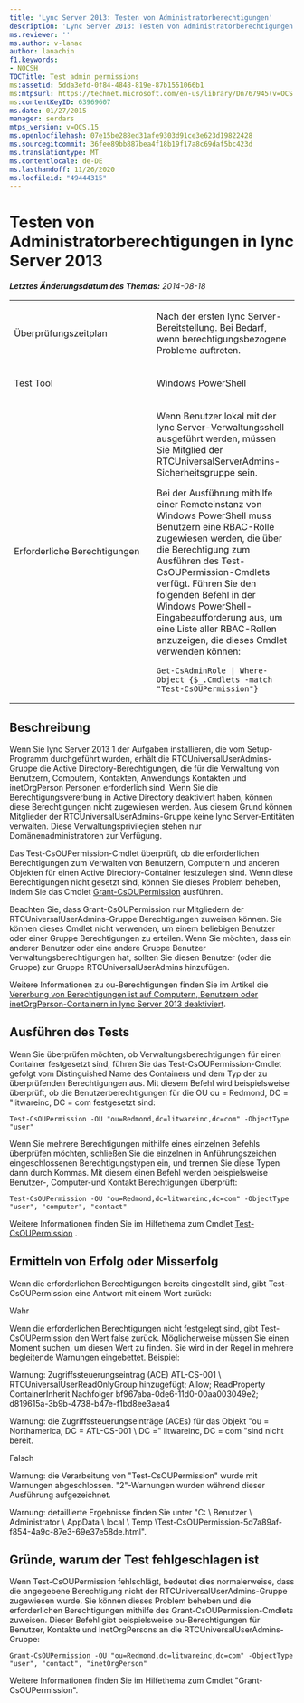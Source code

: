```yaml
---
title: 'Lync Server 2013: Testen von Administratorberechtigungen'
description: 'Lync Server 2013: Testen von Administratorberechtigungen.'
ms.reviewer: ''
ms.author: v-lanac
author: lanachin
f1.keywords:
- NOCSH
TOCTitle: Test admin permissions
ms:assetid: 5dda3efd-0f84-4848-819e-87b1551066b1
ms:mtpsurl: https://technet.microsoft.com/en-us/library/Dn767945(v=OCS.15)
ms:contentKeyID: 63969607
ms.date: 01/27/2015
manager: serdars
mtps_version: v=OCS.15
ms.openlocfilehash: 07e15be288ed31afe9303d91ce3e623d19822428
ms.sourcegitcommit: 36fee89bb887bea4f18b19f17a8c69daf5bc423d
ms.translationtype: MT
ms.contentlocale: de-DE
ms.lasthandoff: 11/26/2020
ms.locfileid: "49444315"
---
```

# <a name="test-admin-permissions-in-lync-server-2013"></a>Testen von Administratorberechtigungen in lync Server 2013

<div data-xmlns="http://www.w3.org/1999/xhtml">

<div class="topic" data-xmlns="http://www.w3.org/1999/xhtml" data-msxsl="urn:schemas-microsoft-com:xslt" data-cs="https://msdn.microsoft.com/">

<div data-asp="https://msdn2.microsoft.com/asp">



</div>

<div id="mainSection">

<div id="mainBody">

<span> </span>

_**Letztes Änderungsdatum des Themas:** 2014-08-18_


<table>
<colgroup>
<col style="width: 50%" />
<col style="width: 50%" />
</colgroup>
<tbody>
<tr class="odd">
<td><p>Überprüfungszeitplan</p></td>
<td><p>Nach der ersten lync Server-Bereitstellung. Bei Bedarf, wenn berechtigungsbezogene Probleme auftreten.</p></td>
</tr>
<tr class="even">
<td><p>Test Tool</p></td>
<td><p>Windows PowerShell</p></td>
</tr>
<tr class="odd">
<td><p>Erforderliche Berechtigungen</p></td>
<td><p>Wenn Benutzer lokal mit der lync Server-Verwaltungsshell ausgeführt werden, müssen Sie Mitglied der RTCUniversalServerAdmins-Sicherheitsgruppe sein.</p>
<p>Bei der Ausführung mithilfe einer Remoteinstanz von Windows PowerShell muss Benutzern eine RBAC-Rolle zugewiesen werden, die über die Berechtigung zum Ausführen des Test-CsOUPermission-Cmdlets verfügt. Führen Sie den folgenden Befehl in der Windows PowerShell-Eingabeaufforderung aus, um eine Liste aller RBAC-Rollen anzuzeigen, die dieses Cmdlet verwenden können:</p>
<pre><code>Get-CsAdminRole | Where-Object {$_.Cmdlets -match &quot;Test-CsOUPermission&quot;}</code></pre></td>
</tr>
</tbody>
</table>


<div>

## <a name="description"></a>Beschreibung

Wenn Sie lync Server 2013 1 der Aufgaben installieren, die vom Setup-Programm durchgeführt wurden, erhält die RTCUniversalUserAdmins-Gruppe die Active Directory-Berechtigungen, die für die Verwaltung von Benutzern, Computern, Kontakten, Anwendungs Kontakten und inetOrgPerson Personen erforderlich sind. Wenn Sie die Berechtigungsvererbung in Active Directory deaktiviert haben, können diese Berechtigungen nicht zugewiesen werden. Aus diesem Grund können Mitglieder der RTCUniversalUserAdmins-Gruppe keine lync Server-Entitäten verwalten. Diese Verwaltungsprivilegien stehen nur Domänenadministratoren zur Verfügung.

Das Test-CsOUPermission-Cmdlet überprüft, ob die erforderlichen Berechtigungen zum Verwalten von Benutzern, Computern und anderen Objekten für einen Active Directory-Container festzulegen sind. Wenn diese Berechtigungen nicht gesetzt sind, können Sie dieses Problem beheben, indem Sie das Cmdlet [Grant-CsOUPermission](https://docs.microsoft.com/powershell/module/skype/Grant-CsOUPermission) ausführen.

Beachten Sie, dass Grant-CsOUPermission nur Mitgliedern der RTCUniversalUserAdmins-Gruppe Berechtigungen zuweisen können. Sie können dieses Cmdlet nicht verwenden, um einem beliebigen Benutzer oder einer Gruppe Berechtigungen zu erteilen. Wenn Sie möchten, dass ein anderer Benutzer oder eine andere Gruppe Benutzer Verwaltungsberechtigungen hat, sollten Sie diesen Benutzer (oder die Gruppe) zur Gruppe RTCUniversalUserAdmins hinzufügen.

Weitere Informationen zu ou-Berechtigungen finden Sie im Artikel die [Vererbung von Berechtigungen ist auf Computern, Benutzern oder inetOrgPerson-Containern in lync Server 2013 deaktiviert](lync-server-2013-permissions-inheritance-is-disabled-on-computers-users-or-inetorgperson-containers.md).

</div>

<div>

## <a name="running-the-test"></a>Ausführen des Tests

Wenn Sie überprüfen möchten, ob Verwaltungsberechtigungen für einen Container festgesetzt sind, führen Sie das Test-CsOUPermission-Cmdlet gefolgt vom Distinguished Name des Containers und dem Typ der zu überprüfenden Berechtigungen aus. Mit diesem Befehl wird beispielsweise überprüft, ob die Benutzerberechtigungen für die OU ou = Redmond, DC = "litwareinc, DC = com festgesetzt sind:

    Test-CsOUPermission -OU "ou=Redmond,dc=litwareinc,dc=com" -ObjectType "user"

Wenn Sie mehrere Berechtigungen mithilfe eines einzelnen Befehls überprüfen möchten, schließen Sie die einzelnen in Anführungszeichen eingeschlossenen Berechtigungstypen ein, und trennen Sie diese Typen dann durch Kommas. Mit diesem einen Befehl werden beispielsweise Benutzer-, Computer-und Kontakt Berechtigungen überprüft:

    Test-CsOUPermission -OU "ou=Redmond,dc=litwareinc,dc=com" -ObjectType "user", "computer", "contact"

Weitere Informationen finden Sie im Hilfethema zum Cmdlet [Test-CsOUPermission](https://docs.microsoft.com/powershell/module/skype/Test-CsOUPermission) .

</div>

<div>

## <a name="determining-success-or-failure"></a>Ermitteln von Erfolg oder Misserfolg

Wenn die erforderlichen Berechtigungen bereits eingestellt sind, gibt Test-CsOUPermission eine Antwort mit einem Wort zurück:

Wahr

Wenn die erforderlichen Berechtigungen nicht festgelegt sind, gibt Test-CsOUPermission den Wert false zurück. Möglicherweise müssen Sie einen Moment suchen, um diesen Wert zu finden. Sie wird in der Regel in mehrere begleitende Warnungen eingebettet. Beispiel:

Warnung: Zugriffssteuerungseintrag (ACE) ATL-CS-001 \\ RTCUniversalUserReadOnlyGroup hinzugefügt; Allow; ReadProperty ContainerInherit Nachfolger bf967aba-0de6-11d0-00aa003049e2; d819615a-3b9b-4738-b47e-f1bd8ee3aea4

Warnung: die Zugriffssteuerungseinträge (ACEs) für das Objekt "ou = Northamerica, DC = ATL-CS-001 \\ DC =" litwareinc, DC = com "sind nicht bereit.

Falsch

Warnung: die Verarbeitung von "Test-CsOUPermission" wurde mit Warnungen abgeschlossen. "2"-Warnungen wurden während dieser Ausführung aufgezeichnet.

Warnung: detaillierte Ergebnisse finden Sie unter "C: \\ Benutzer \\ Administrator \\ AppData \\ local \\ Temp \\Test-CsOUPermission-5d7a89af-f854-4a9c-87e3-69e37e58de.html".

</div>

<div>

## <a name="reasons-why-the-test-might-have-failed"></a>Gründe, warum der Test fehlgeschlagen ist

Wenn Test-CsOUPermission fehlschlägt, bedeutet dies normalerweise, dass die angegebene Berechtigung nicht der RTCUniversalUserAdmins-Gruppe zugewiesen wurde. Sie können dieses Problem beheben und die erforderlichen Berechtigungen mithilfe des Grant-CsOUPermission-Cmdlets zuweisen. Dieser Befehl gibt beispielsweise ou-Berechtigungen für Benutzer, Kontakte und InetOrgPersons an die RTCUniversalUserAdmins-Gruppe:

    Grant-CsOUPermission -OU "ou=Redmond,dc=litwareinc,dc=com" -ObjectType "user", "contact", "inetOrgPerson"

Weitere Informationen finden Sie im Hilfethema zum Cmdlet "Grant-CsOUPermission".

</div>

</div>

<span> </span>

</div>

</div>

</div>

